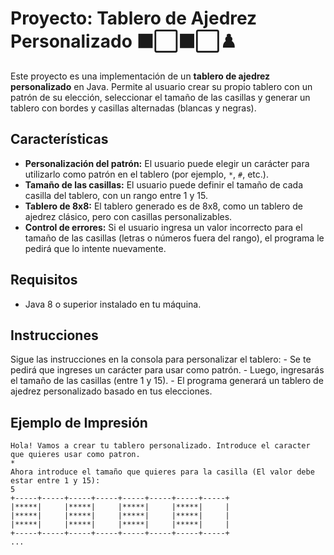 # Proyecto: Tablero de Ajedrez Personalizado ⬛⬜⬛⬜♟️

Este proyecto es una implementación de un **tablero de ajedrez personalizado** en Java. Permite al usuario crear su propio tablero con un patrón de su elección, 
seleccionar el tamaño de las casillas y generar un tablero con bordes y casillas alternadas (blancas y negras).

## Características

- **Personalización del patrón:** El usuario puede elegir un carácter para utilizarlo como patrón en el tablero (por ejemplo, `*`, `#`, etc.).
- **Tamaño de las casillas:** El usuario puede definir el tamaño de cada casilla del tablero, con un rango entre 1 y 15.
- **Tablero de 8x8:** El tablero generado es de 8x8, como un tablero de ajedrez clásico, pero con casillas personalizables.
- **Control de errores:** Si el usuario ingresa un valor incorrecto para el tamaño de las casillas (letras o números fuera del rango), el programa le pedirá que lo intente nuevamente.

## Requisitos

- Java 8 o superior instalado en tu máquina.

## Instrucciones

 Sigue las instrucciones en la consola para personalizar el tablero:
    - Se te pedirá que ingreses un carácter para usar como patrón.
    - Luego, ingresarás el tamaño de las casillas (entre 1 y 15).
    - El programa generará un tablero de ajedrez personalizado basado en tus elecciones.

## Ejemplo de Impresión

```text
Hola! Vamos a crear tu tablero personalizado. Introduce el caracter que quieres usar como patron.
* 
Ahora introduce el tamaño que quieres para la casilla (El valor debe estar entre 1 y 15): 
5
+-----+-----+-----+-----+-----+-----+-----+-----+
|*****|     |*****|     |*****|     |*****|     |
|*****|     |*****|     |*****|     |*****|     |
|*****|     |*****|     |*****|     |*****|     |
+-----+-----+-----+-----+-----+-----+-----+-----+
...
